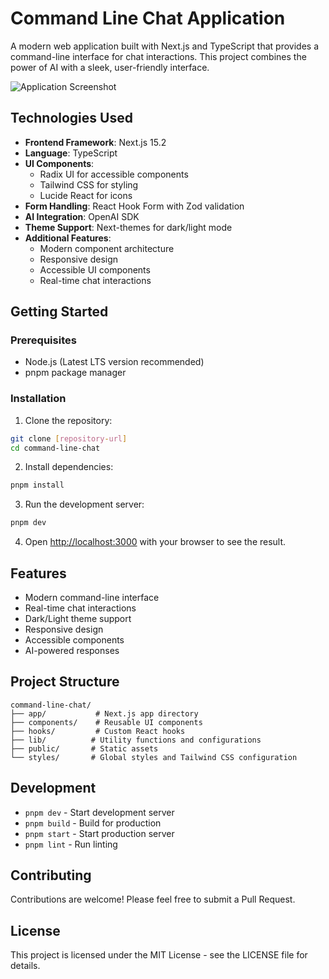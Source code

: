 # Command Line Chat Application

A modern web application built with Next.js and TypeScript that provides a command-line interface for chat interactions. This project combines the power of AI with a sleek, user-friendly interface.

![Application Screenshot](/app.png)

## Technologies Used

- **Frontend Framework**: Next.js 15.2
- **Language**: TypeScript
- **UI Components**:
  - Radix UI for accessible components
  - Tailwind CSS for styling
  - Lucide React for icons
- **Form Handling**: React Hook Form with Zod validation
- **AI Integration**: OpenAI SDK
- **Theme Support**: Next-themes for dark/light mode
- **Additional Features**:
  - Modern component architecture
  - Responsive design
  - Accessible UI components
  - Real-time chat interactions

## Getting Started

### Prerequisites

- Node.js (Latest LTS version recommended)
- pnpm package manager

### Installation

1. Clone the repository:

```bash
git clone [repository-url]
cd command-line-chat
```

2. Install dependencies:

```bash
pnpm install
```

3. Run the development server:

```bash
pnpm dev
```

4. Open [http://localhost:3000](http://localhost:3000) with your browser to see the result.

## Features

- Modern command-line interface
- Real-time chat interactions
- Dark/Light theme support
- Responsive design
- Accessible components
- AI-powered responses

## Project Structure

```
command-line-chat/
├── app/           # Next.js app directory
├── components/    # Reusable UI components
├── hooks/         # Custom React hooks
├── lib/          # Utility functions and configurations
├── public/       # Static assets
└── styles/       # Global styles and Tailwind CSS configuration
```

## Development

- `pnpm dev` - Start development server
- `pnpm build` - Build for production
- `pnpm start` - Start production server
- `pnpm lint` - Run linting

## Contributing

Contributions are welcome! Please feel free to submit a Pull Request.

## License

This project is licensed under the MIT License - see the LICENSE file for details.
